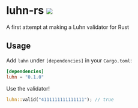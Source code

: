 # luhn-rs <a href="https://travis-ci.org/jeffcarp/luhn-rs"><img src="https://api.travis-ci.org/jeffcarp/luhn-rs.svg" /></a>

A first attempt at making a Luhn validator for Rust

## Usage

Add `luhn` under `[dependencies]` in your `Cargo.toml`:

```toml
[dependencies]
luhn = "0.1.0"
```

Use the validator!

```rust
luhn::valid("4111111111111111"); // true
```
